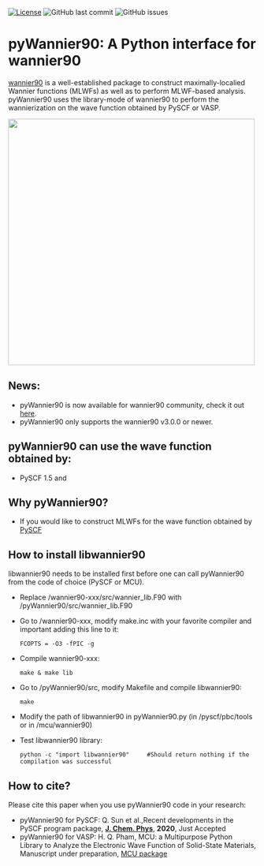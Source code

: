 [![License](https://img.shields.io/badge/License-BSD%203--Clause-blue.svg)](https://opensource.org/licenses/BSD-3-Clause)
![GitHub last commit](https://img.shields.io/github/last-commit/hungpham2017/pyWannier90.svg?color=green)
![GitHub issues](https://img.shields.io/github/issues-raw/hungpham2017/pyWannier90.svg?color=crimson)

# pyWannier90: A Python interface for wannier90
[wannier90](http://www.wannier.org/) is a well-established package to construct maximally-localied Wannier functions (MLWFs) as well as to perform MLWF-based analysis.
pyWannier90 uses the library-mode of wannier90 to perform the wannierization on the wave function obtained by PySCF or VASP.

<img src="https://github.com/hungpham2017/pyWannier90/blob/master/doc/Si_sp3.png" width="500" align="middle">

## News:
- pyWannier90 is now available for wannier90 community, check it out [here](http://www.wannier.org/download/).
- pyWannier90 only supports the wannier90 v3.0.0 or newer.

## pyWannier90 can use the wave function obtained by:
- PySCF 1.5 and

## Why pyWannier90?
- If you would like to construct MLWFs for the wave function obtained by [PySCF](https://github.com/pyscf/pyscf)

## How to install libwannier90
libwannier90 needs to be installed first before one can call pyWannier90 from the code of choice (PySCF or MCU).
- Replace /wannier90-xxx/src/wannier_lib.F90 with /pyWannier90/src/wannier_lib.F90
- Go to /wannier90-xxx, modify make.inc with your favorite compiler and important adding this line to it:
	```
	FCOPTS = -O3 -fPIC -g
	```
- Compile wannier90-xxx:
	```
	make & make lib
	```
- Go to /pyWannier90/src, modify Makefile and compile libwannier90:
	```
	make
	```
- Modify the path of libwannier90 in pyWannier90.py (in /pyscf/pbc/tools or in /mcu/wannier90)

- Test libwannier90 library:
	```
	python -c "import libwannier90"		#Should return nothing if the compilation was successful
	```

## How to cite?
Please cite this paper when you use pyWannier90 code in your research:
- pyWannier90 for PySCF: Q. Sun et al.,Recent developments in the PySCF program package, [**J. Chem. Phys**](https://doi.org/10.1063/5.0006074), **2020**, Just Accepted
- pyWannier90 for VASP: H. Q. Pham, MCU: a Multipurpose Python Library to Analyze the Electronic Wave Function of Solid-State Materials, Manuscript under preparation, [MCU package](https://hungpham2017.github.io/mcu/)
